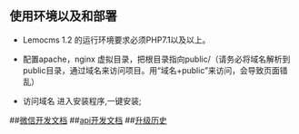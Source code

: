 ## 使用环境以及和部署  
 + Lemocms 1.2 的运行环境要求必须PHP7.1以及以上。
    
 + 配置apache，nginx 虚拟目录，把根目录指向public/（请务必将域名解析到public目录，通过域名来访问项目。用“域名+public”来访问，会导致页面错乱）
 
 + 访问域名 进入安装程序,一键安装; 


##[微信开发文档](developer-wechat.md)
##[api开发文档](developer-api.md)
##[升级历史](start-log.md)


